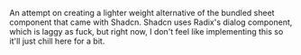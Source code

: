 An attempt on creating a lighter weight alternative of the bundled sheet component that came with Shadcn. Shadcn uses
Radix's dialog component, which is laggy as fuck, but right now, I don't feel like implementing this so it'll just chill
here for a bit.